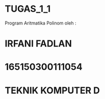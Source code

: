 # TUGAS_1_1
Program Aritmatika Polinom
oleh :
# IRFANI FADLAN
# 165150300111054
# TEKNIK KOMPUTER D
